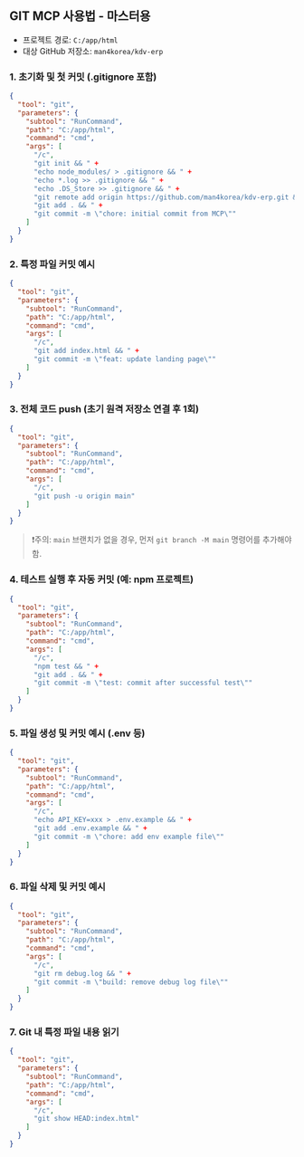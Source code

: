 
## GIT MCP 사용법 - 마스터용

- 프로젝트 경로: `C:/app/html`
- 대상 GitHub 저장소: `man4korea/kdv-erp`

### 1. 초기화 및 첫 커밋 (.gitignore 포함)
```json
{
  "tool": "git",
  "parameters": {
    "subtool": "RunCommand",
    "path": "C:/app/html",
    "command": "cmd",
    "args": [
      "/c",
      "git init && " +
      "echo node_modules/ > .gitignore && " +
      "echo *.log >> .gitignore && " +
      "echo .DS_Store >> .gitignore && " +
      "git remote add origin https://github.com/man4korea/kdv-erp.git && " +
      "git add . && " +
      "git commit -m \"chore: initial commit from MCP\""
    ]
  }
}
```

### 2. 특정 파일 커밋 예시
```json
{
  "tool": "git",
  "parameters": {
    "subtool": "RunCommand",
    "path": "C:/app/html",
    "command": "cmd",
    "args": [
      "/c",
      "git add index.html && " +
      "git commit -m \"feat: update landing page\""
    ]
  }
}
```

### 3. 전체 코드 push (초기 원격 저장소 연결 후 1회)
```json
{
  "tool": "git",
  "parameters": {
    "subtool": "RunCommand",
    "path": "C:/app/html",
    "command": "cmd",
    "args": [
      "/c",
      "git push -u origin main"
    ]
  }
}
```

> ❗️주의: `main` 브랜치가 없을 경우, 먼저 `git branch -M main` 명령어를 추가해야 함.

### 4. 테스트 실행 후 자동 커밋 (예: npm 프로젝트)
```json
{
  "tool": "git",
  "parameters": {
    "subtool": "RunCommand",
    "path": "C:/app/html",
    "command": "cmd",
    "args": [
      "/c",
      "npm test && " +
      "git add . && " +
      "git commit -m \"test: commit after successful test\""
    ]
  }
}
```

### 5. 파일 생성 및 커밋 예시 (.env 등)
```json
{
  "tool": "git",
  "parameters": {
    "subtool": "RunCommand",
    "path": "C:/app/html",
    "command": "cmd",
    "args": [
      "/c",
      "echo API_KEY=xxx > .env.example && " +
      "git add .env.example && " +
      "git commit -m \"chore: add env example file\""
    ]
  }
}
```

### 6. 파일 삭제 및 커밋 예시
```json
{
  "tool": "git",
  "parameters": {
    "subtool": "RunCommand",
    "path": "C:/app/html",
    "command": "cmd",
    "args": [
      "/c",
      "git rm debug.log && " +
      "git commit -m \"build: remove debug log file\""
    ]
  }
}
```

### 7. Git 내 특정 파일 내용 읽기
```json
{
  "tool": "git",
  "parameters": {
    "subtool": "RunCommand",
    "path": "C:/app/html",
    "command": "cmd",
    "args": [
      "/c",
      "git show HEAD:index.html"
    ]
  }
}
```
